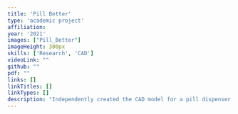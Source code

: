 ```yaml
---
title: 'Pill Better'
type: 'academic project'
affiliation:
year: '2021'
images: ["Pill_Better"]
imageHeight: 300px
skills: ['Research', 'CAD']
videoLink: ""
github: ""
pdf: ""
links: []
linkTitles: []
linkTypes: []
description: "Independently created the CAD model for a pill dispenser solution made for individuals with limited dexterity. Each of us independently presented concept sketches, and we then collaborated on choosing the best design through a decision matrix. and presenting the solution to a group of judges."
---
```

